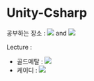 # Unity-Csharp
공부하는 장소 : <img src="https://img.shields.io/badge/Unity-222324?style=flat&logo=unity&logoColor=white"/> and <img src="https://img.shields.io/badge/C%23-239120?style=flat&logo=Csharp&logoColor=white"/>

Lecture : 
- 골드메탈 : <a href="https://www.youtube.com/watch?v=7plGPXkmnxQ&list=PLO-mt5Iu5TeZa9dsqMVvXuSfVxwR_2AOz/" target="_blank"> <img src="https://img.shields.io/badge/YouTube-FF0000?style=flat&logo=YouTube&logoColor=white"/></a>
- 케이디   : <a href="https://www.youtube.com/playlist?list=PLUZ5gNInsv_O7XRpaNQIC9D5uhMZmTYAf/" target="_blank"> <img src="https://img.shields.io/badge/YouTube-FF0000?style=flat&logo=YouTube&logoColor=white"/></a>


